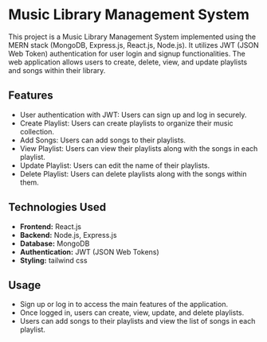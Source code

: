 # Music Library Management System

This project is a Music Library Management System implemented using the MERN stack (MongoDB, Express.js, React.js, Node.js). It utilizes JWT (JSON Web Token) authentication for user login and signup functionalities. The web application allows users to create, delete, view, and update playlists and songs within their library.

## Features

- User authentication with JWT: Users can sign up and log in securely.
- Create Playlist: Users can create playlists to organize their music collection.
- Add Songs: Users can add songs to their playlists.
- View Playlist: Users can view their playlists along with the songs in each playlist.
- Update Playlist: Users can edit the name of their playlists.
- Delete Playlist: Users can delete playlists along with the songs within them.

## Technologies Used

- **Frontend:** React.js
- **Backend:** Node.js, Express.js
- **Database:** MongoDB
- **Authentication:** JWT (JSON Web Tokens)
- **Styling:** tailwind css

## Usage

- Sign up or log in to access the main features of the application.
- Once logged in, users can create, view, update, and delete playlists.
- Users can add songs to their playlists and view the list of songs in each playlist.

